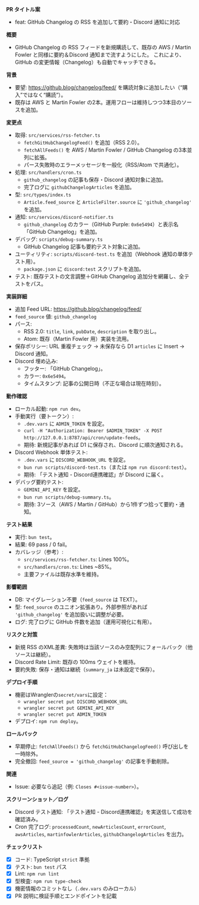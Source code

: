 **PR タイトル案**
- feat: GitHub Changelog の RSS を追加して要約・Discord 通知に対応

**概要**
- GitHub Changelog の RSS フィードを新規購読して、既存の AWS / Martin Fowler と同様に要約＆Discord 通知まで流すようにした。
  これにより、GitHub の変更情報（Changelog）も自動でキャッチできる。

**背景**
- 要望: https://github.blog/changelog/feed/ を購読対象に追加したい（“購入”ではなく“購読”）。
- 既存は AWS と Martin Fowler の2本。運用フローは維持しつつ3本目のソースを追加。

**変更点**
- 取得: `src/services/rss-fetcher.ts`
  - `fetchGitHubChangelogFeed()` を追加（RSS 2.0）。
  - `fetchAllFeeds()` を AWS / Martin Fowler / GitHub Changelog の3本並列に拡張。
  - パース失敗時のエラーメッセージを一般化（RSS/Atom で共通化）。
- 処理: `src/handlers/cron.ts`
  - `github_changelog` の記事も保存・Discord 通知対象に追加。
  - 完了ログに `githubChangelogArticles` を追加。
- 型: `src/types/index.ts`
  - `Article.feed_source` と `ArticleFilter.source` に `'github_changelog'` を追加。
- 通知: `src/services/discord-notifier.ts`
  - `github_changelog` のカラー（GitHub Purple: `0x6e5494`）と表示名「GitHub Changelog」を追加。
- デバッグ: `scripts/debug-summary.ts`
  - GitHub Changelog 記事も要約テスト対象に追加。
- ユーティリティ: `scripts/discord-test.ts` を追加（Webhook 通知の単体テスト用）。
  - `package.json` に `discord:test` スクリプトを追加。
- テスト: 既存テストの文言調整＋GitHub Changelog 追加分を網羅し、全テストをパス。

**実装詳細**
- 追加 Feed URL: https://github.blog/changelog/feed/
- `feed_source` 値: `github_changelog`
- パース:
  - RSS 2.0: `title`, `link`, `pubDate`, `description` を取り出し。
  - Atom: 既存（Martin Fowler 用）実装を流用。
- 保存ポリシー: URL 重複チェック → 未保存なら D1 `articles` に Insert → Discord 通知。
- Discord 埋め込み:
  - フッター: 「GitHub Changelog」。
  - カラー: `0x6e5494`。
  - タイムスタンプ: 記事の公開日時（不正な場合は現在時刻）。

**動作確認**
- ローカル起動: `npm run dev`。
- 手動実行（要トークン）:
  - `.dev.vars` に `ADMIN_TOKEN` を設定。
  - `curl -H "Authorization: Bearer $ADMIN_TOKEN" -X POST http://127.0.0.1:8787/api/cron/update-feeds`。
  - 期待: 新規記事があれば D1 に保存され、Discord に順次通知される。
- Discord Webhook 単体テスト:
  - `.dev.vars` に `DISCORD_WEBHOOK_URL` を設定。
  - `bun run scripts/discord-test.ts`（または `npm run discord:test`）。
  - 期待: 「テスト通知 - Discord連携確認」が Discord に届く。
- デバッグ要約テスト:
  - `GEMINI_API_KEY` を設定。
  - `bun run scripts/debug-summary.ts`。
  - 期待: 3ソース（AWS / Martin / GitHub）から1件ずつ拾って要約・通知。

**テスト結果**
- 実行: `bun test`。
- 結果: 69 pass / 0 fail。
- カバレッジ（参考）:
  - `src/services/rss-fetcher.ts`: Lines 100%。
  - `src/handlers/cron.ts`: Lines ~85%。
  - 主要ファイルは既存水準を維持。

**影響範囲**
- DB: マイグレーション不要（`feed_source` は TEXT）。
- 型: `feed_source` のユニオン拡張あり。外部参照があれば `'github_changelog'` を追加扱いに調整が必要。
- ログ: 完了ログに GitHub 件数を追加（運用可視化に有用）。

**リスクと対策**
- 新規 RSS のXML差異: 失敗時は当該ソースのみ空配列にフォールバック（他ソースは継続）。
- Discord Rate Limit: 既存の 100ms ウェイトを維持。
- 要約失敗: 保存・通知は継続（`summary_ja` は未設定で保存）。

**デプロイ手順**
- 機密はWranglerの`secret/vars`に設定：
  - `wrangler secret put DISCORD_WEBHOOK_URL`
  - `wrangler secret put GEMINI_API_KEY`
  - `wrangler secret put ADMIN_TOKEN`
- デプロイ: `npm run deploy`。

**ロールバック**
- 早期停止: `fetchAllFeeds()` から `fetchGitHubChangelogFeed()` 呼び出しを一時除外。
- 完全撤回: `feed_source = 'github_changelog'` の記事を手動削除。

**関連**
- Issue: 必要なら追記（例: `Closes #<issue-number>`）。

**スクリーンショット／ログ**
- Discord テスト通知: 「テスト通知 - Discord連携確認」を実送信して成功を確認済み。
- Cron 完了ログ: `processedCount`, `newArticlesCount`, `errorCount`, `awsArticles`, `martinfowlerArticles`, `githubChangelogArticles` を出力。

**チェックリスト**
- [x] コード: TypeScript `strict` 準拠
- [x] テスト: `bun test` パス
- [x] Lint: `npm run lint`
- [x] 型検査: `npm run type-check`
- [x] 機密情報のコミットなし（`.dev.vars` のみローカル）
- [x] PR 説明に検証手順とエンドポイントを記載
